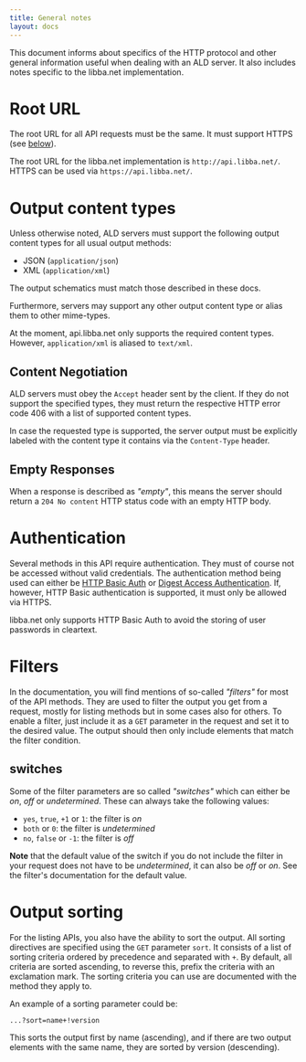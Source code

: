 ```yaml
---
title: General notes
layout: docs
---
```


This document informs about specifics of the HTTP protocol and other general information useful when dealing with an ALD server.
It also includes notes specific to the libba.net implementation.

# Root URL
The root URL for all API requests must be the same. It must support HTTPS (see [below](#toc_3)).

<div class="libba-specific">
The root URL for the libba.net implementation is <code>http://api.libba.net/</code>. HTTPS can be used via <code>https://api.libba.net/</code>.
</div>

# Output content types
Unless otherwise noted, ALD servers must support the following output content types for all usual output methods:

* JSON (`application/json`)
* XML (`application/xml`)

The output schematics must match those described in these docs.

Furthermore, servers may support any other output content type or alias them to other mime-types.

<div class="libba-specific">
At the moment, api.libba.net only supports the required content types. However, <code>application/xml</code> is aliased to <code>text/xml</code>.
</div>

## Content Negotiation
ALD servers must obey the `Accept` header sent by the client. If they do not support the specified types, they must return the respective HTTP error code 406
with a list of supported content types.

In case the requested type is supported, the server output must be explicitly labeled with the content type it contains via the `Content-Type` header.

## Empty Responses
When a response is described as *"empty"*, this means the server should return a `204 No content` HTTP status code with an empty HTTP body.

# Authentication
Several methods in this API require authentication. They must of course not be accessed without valid credentials.
The authentication method being used can either be [HTTP Basic Auth](http://en.wikipedia.org/wiki/Basic_access_authentication) or
[Digest Access Authentication](http://en.wikipedia.org/wiki/Digest_access_authentication). If, however, HTTP Basic authentication is supported,
it must only be allowed via HTTPS.

<div class="libba-specific">
libba.net only supports HTTP Basic Auth to avoid the storing of user passwords in cleartext.
</div>

# Filters
In the documentation, you will find mentions of so-called *"filters"* for most of the API methods.
They are used to filter the output you get from a request, mostly for listing methods but in some
cases also for others. To enable a filter, just include it as a `GET` parameter in the request and
set it to the desired value. The output should then only include elements that match the filter condition.

## switches
Some of the filter parameters are so called *"switches"* which can either be *on*, *off* or *undetermined*.
These can always take the following values:

* `yes`, `true`, `+1` or `1`: the filter is *on*
* `both` or `0`: the filter is *undetermined*
* `no`, `false` or `-1`: the filter is *off*

**Note** that the default value of the switch if you do not include the filter in your request does not have
to be *undetermined*, it can also be *off* or *on*. See the filter's documentation for the default value.

# Output sorting
For the listing APIs, you also have the ability to sort the output. All sorting directives are specified
using the `GET` parameter `sort`. It consists of a list of sorting criteria ordered by precedence and
separated with `+`. By default, all criteria are sorted ascending, to reverse this, prefix the criteria
with an exclamation mark. The sorting criteria you can use are documented with the method they apply to.

An example of a sorting parameter could be:

```
...?sort=name+!version
```

This sorts the output first by name (ascending), and if there are two output elements with the same name,
they are sorted by version (descending).
